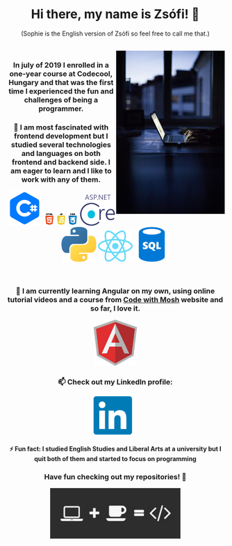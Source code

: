 
<h1 align="center"> Hi there, my name is Zsófi! 👋</h1>
<p align="center">(Sophie is the English version of Zsófi so feel free to call me that.)</p>
<br/>
<img width="250" align="right" src="./images/code.jpg">

<h3 align="center">In july of 2019 I enrolled in a one-year course at Codecool, Hungary and that was the first time I experienced the fun and challenges of being a programmer.</h3>
<h3 align="center"> 🌱 I am most fascinated with frontend development but I studied several technologies and languages on both frontend and backend side. I am eager to learn and I like to work with any of them.</h3>
<p align="center">
<img width="80" src="./images/languages/csharp.png">
<img width="80" src="./images/languages/htmljscss.png">
<img width="80" src="./images/languages/netcore.png">
<img width="80" src="./images/languages/python.png">
<img width="80" src="./images/languages/react.png">
<img width="80" src="./images/languages/sql.png">
</p>
<br/>
<h3 align="center">🔭 I am currently learning Angular on my own, using online tutorial videos and a course from <a href="https://www.codewithmosh.com">Code with Mosh</a> website and so far, I love it.</h3>
<p align="center">
  <img width="100" src="./images/languages/angular.png">
</p>
<h3 align="center">📫 Check out my LinkedIn profile:</h3>
<p align="center">
  <a href="https://www.linkedin.com/in/zsofia-szaniszlo-prog/"><img width='100' src="./images/linkedin.png"></a>
</p>
<h4 align="center">⚡ Fun fact: I studied English Studies and Liberal Arts at a university but I quit both of them and started to focus on programming</h4>

<h3 align="center">Have fun checking out my repositories! 👋 </h3>
<p align="center">
  <img width="300" src="./images/coffee.jpg">
</p>
